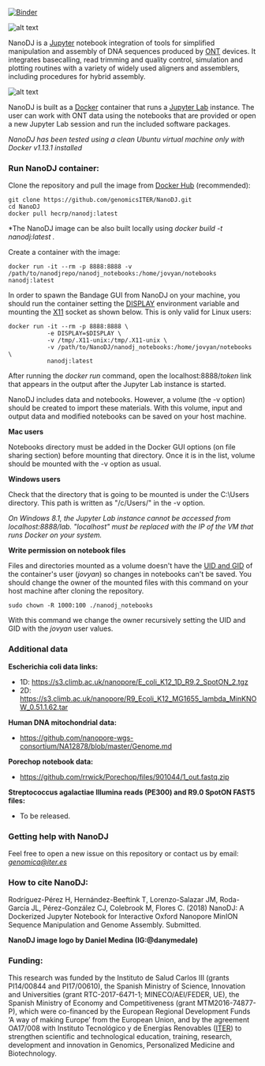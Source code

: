 [![Binder](https://mybinder.org/badge.svg)](https://mybinder.org/v2/gh/genomicsITER/NanoDJ/binder)



![alt text](https://i.imgur.com/UmUUyLp.png "NanoDJ-logo")

NanoDJ is a [Jupyter](http://jupyter.org/) notebook integration of tools for simplified manipulation and assembly of DNA sequences produced by [ONT](https://nanoporetech.com/) devices. It integrates basecalling, read trimming and quality control, simulation and plotting routines with a variety of widely used aligners and assemblers, including procedures for hybrid assembly. 

![alt text](https://i.imgur.com/TFKsDHa.png "NanoDJ-pipeline")

NanoDJ is built as a [Docker](https://www.docker.com/) container that runs a [Jupyter Lab](https://jupyterlab.readthedocs.io/en/stable/) instance. The user can work with ONT data using the notebooks that are provided or open a new Jupyter Lab session and run the included software packages.

*NanoDJ has been tested using a clean Ubuntu virtual machine only with Docker v1.13.1 installed*

### **Run NanoDJ container:**

Clone the repository and pull the image from [Docker Hub](https://hub.docker.com/) (recommended):

```
git clone https://github.com/genomicsITER/NanoDJ.git
cd NanoDJ
docker pull hecrp/nanodj:latest
```

*The NanoDJ image can be also built locally using *docker build -t nanodj:latest .*

Create a container with the image:

```
docker run -it --rm -p 8888:8888 -v /path/to/nanodjrepo/nanodj_notebooks:/home/jovyan/notebooks nanodj:latest
```
In order to spawn the Bandage GUI from NanoDJ on your machine, you should run the container setting the [DISPLAY](https://askubuntu.com/questions/432255/what-is-the-display-environment-variable) environment variable and mounting the [X11](https://en.wikipedia.org/wiki/X_Window_System) socket as shown below. This is only valid for Linux users:

```
docker run -it --rm -p 8888:8888 \  
           -e DISPLAY=$DISPLAY \  
           -v /tmp/.X11-unix:/tmp/.X11-unix \  
           -v /path/to/NanoDJ/nanodj_notebooks:/home/jovyan/notebooks \  
           nanodj:latest
```

After running the *docker run* command, open  the localhost:8888/*token* link that appears in the output after the Jupyter Lab instance is started.

NanoDJ includes data and notebooks. However, a volume (the -v option) should be created to import these materials. With this volume, input and output data and modified notebooks can be saved on your host machine. 

**Mac users**

Notebooks directory must be added in the Docker GUI options (on file sharing section) before mounting that directory. Once it is in the list, volume should be mounted with the -v option as usual.

**Windows users**

Check that the directory that is going to be mounted is under the C:\Users directory. This path is written as "/c/Users/" in the -v option.

*On Windows 8.1, the Jupyter Lab instance cannot be accessed from localhost:8888/lab. "localhost" must be replaced with the IP of the VM that runs Docker on your system.*

**Write permission on notebook files**

Files and directories mounted as a volume doesn't have the [UID and GID](https://en.wikipedia.org/wiki/User_identifier) of the container's user (*jovyan*) so changes in notebooks can't be saved. You should change the owner of the mounted files with this command on your host machine after cloning the repository.

```
sudo chown -R 1000:100 ./nanodj_notebooks
```

With this command we change the owner recursively setting the UID and GID with the *jovyan* user values.

### Additional data

**Escherichia coli data links:**

- 1D: <https://s3.climb.ac.uk/nanopore/E_coli_K12_1D_R9.2_SpotON_2.tgz>
- 2D: https://s3.climb.ac.uk/nanopore/R9_Ecoli_K12_MG1655_lambda_MinKNOW_0.51.1.62.tar

**Human DNA mitochondrial data:**

- https://github.com/nanopore-wgs-consortium/NA12878/blob/master/Genome.md


**Porechop notebook data:**

-  https://github.com/rrwick/Porechop/files/901044/1_out.fastq.zip

**Streptococcus agalactiae Illumina reads (PE300) and R9.0 SpotON FAST5 files:**

- To be released.

### **Getting help with NanoDJ**

Feel free to open a new issue on this repository or contact us by email: *genomica@iter.es*  

### **How to cite NanoDJ:**

Rodríguez-Pérez H, Hernández-Beeftink T, Lorenzo-Salazar JM, Roda-García JL, Pérez-González CJ, Colebrook M, Flores C. (2018) NanoDJ: A Dockerized Jupyter Notebook for Interactive Oxford Nanopore MinION Sequence Manipulation and Genome Assembly. Submitted.  

**NanoDJ image logo by Daniel Medina (IG:@danymedale)**  

### **Funding:**

This research was funded by the Instituto de Salud Carlos III (grants PI14/00844 and PI17/00610), the Spanish Ministry of Science, Innovation and Universities (grant RTC-2017-6471-1; MINECO/AEI/FEDER, UE), the Spanish Ministry of Economy and Competitiveness (grant MTM2016-74877-P), which were co-financed by the European Regional Development Funds ‘A way of making Europe’ from the European Union, and by the agreement OA17/008 with Instituto Tecnológico y de Energías Renovables ([ITER](http://www.iter.es/)) to strengthen scientific and technological education, training, research, development and innovation in Genomics, Personalized Medicine and Biotechnology.
